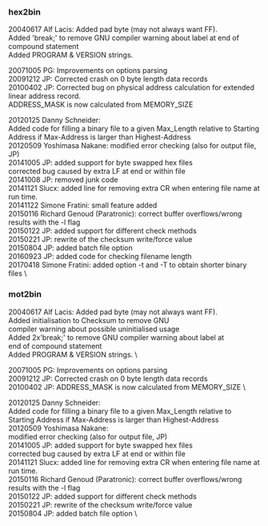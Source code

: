 
### hex2bin

  20040617 Alf Lacis: Added pad byte (may not always want FF). \
  Added 'break;' to remove GNU compiler warning about label at end of compound statement \
  Added PROGRAM & VERSION strings.

  20071005 PG: Improvements on options parsing \
  20091212 JP: Corrected crash on 0 byte length data records \
  20100402 JP: Corrected bug on physical address calculation for extended linear address record. \
  ADDRESS_MASK is now calculated from MEMORY_SIZE

  20120125 Danny Schneider: \
  Added code for filling a binary file to a given Max_Length relative to Starting Address if Max-Address is larger than Highest-Address \
  20120509 Yoshimasa Nakane: modified error checking (also for output file, JP) \
  20141005 JP: added support for byte swapped hex files \
           corrected bug caused by extra LF at end or within file \
  20141008 JP: removed junk code \
  20141121 Slucx: added line for removing extra CR when entering file name at run time.  \
  20141122 Simone Fratini: small feature added \
  20150116 Richard Genoud (Paratronic): correct buffer overflows/wrong results with the -l flag \
  20150122 JP: added support for different check methods \
  20150221 JP: rewrite of the checksum write/force value \
  20150804 JP: added batch file option \
  20160923 JP: added code for checking filename length \
  20170418 Simone Fratini: added option -t and -T to obtain shorter binary files \

### mot2bin

20040617 Alf Lacis: Added pad byte (may not always want FF). \
         Added initialisation to Checksum to remove GNU \
         compiler warning about possible uninitialised usage \
         Added 2x'break;' to remove GNU compiler warning about label at \
         end of compound statement \
         Added PROGRAM & VERSION strings. \

20071005 PG: Improvements on options parsing \
20091212 JP: Corrected crash on 0 byte length data records \
20100402 JP: ADDRESS_MASK is now calculated from MEMORY_SIZE \

20120125 Danny Schneider: \
         Added code for filling a binary file to a given Max_Length relative to \
         Starting Address if Max-Address is larger than Highest-Address \
20120509 Yoshimasa Nakane: \
         modified error checking (also for output file, JP) \
20141005 JP: added support for byte swapped hex files \
         corrected bug caused by extra LF at end or within file \
20141121 Slucx: added line for removing extra CR when entering file name at run time. \
20150116 Richard Genoud (Paratronic): correct buffer overflows/wrong results with the -l flag \
20150122 JP: added support for different check methods \
20150221 JP: rewrite of the checksum write/force value \
20150804 JP: added batch file option \


